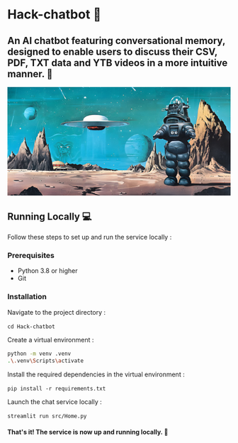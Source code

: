 # Hack-chatbot 🤖

## An AI chatbot featuring conversational memory, designed to enable users to discuss their CSV, PDF, TXT data and YTB videos in a more intuitive manner. 🚀

![Hack](robby-pic.png)

## Running Locally 💻

Follow these steps to set up and run the service locally :

### Prerequisites

- Python 3.8 or higher
- Git

### Installation

Navigate to the project directory :

`cd Hack-chatbot`

Create a virtual environment :

```bash
python -m venv .venv
.\.venv\Scripts\activate
```

Install the required dependencies in the virtual environment :

`pip install -r requirements.txt`

Launch the chat service locally :

`streamlit run src/Home.py`

#### That's it! The service is now up and running locally. 🤗
